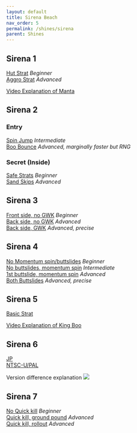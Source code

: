 ```yaml
---
layout: default
title: Sirena Beach
nav_order: 5
permalink: /shines/sirena
parent: Shines
---
```

## **Sirena 1**
[Hut Strat](https://x.com/Qbe_Root/status/1362452717462028292) *Beginner*  
[Aggro Strat](https://youtu.be/0HbAqa8hEMY) *Advanced*  

[Video Explanation of Manta](https://www.youtube.com/watch?v=ADoBd7fwkTw)

## **Sirena 2**  

### **Entry**  
[Spin Jump](https://www.youtube.com/watch?v=oMAvg-aEqSE) *Intermediate*  
[Boo Bounce](https://www.youtube.com/watch?v=LP5bk7m3Bdc) *Advanced, marginally faster but RNG*  

### **Secret (Inside)**  
[Safe Strats](https://youtu.be/r4F6jptNw-I) *Beginner*  
[Sand Skips](https://youtu.be/wnFz7_SR_wA) *Advanced*  

## **Sirena 3**
[Front side, no GWK](https://www.youtube.com/watch?v=0ZLzPKq1T3g) *Beginner*  
[Back side, no GWK](https://www.youtube.com/watch?v=blF2ZjQva2g&t=5s) *Advanced*  
[Back side, GWK](https://www.youtube.com/watch?v=U1s7iyFeDYw) *Advanced, precise*  

## **Sirena 4**
[No Momentum spin/buttslides](https://www.youtube.com/watch?v=luFsHTw66HQ&t=6s) *Beginner*  
[No buttslides, momentum spin](https://www.youtube.com/watch?v=FUOJ9T_mei0) *Intermediate*  
[1st buttslide, momentum spin](https://www.youtube.com/watch?v=mAUm7J2ETQE) *Advanced*  
[Both Buttslides](https://clips.twitch.tv/MistySuspiciousGarlicStoneLightning) *Advanced, precise*  

## **Sirena 5**
[Basic Strat](https://www.youtube.com/watch?v=5MyAV76XpjE)  

[Video Explanation of King Boo](https://www.youtube.com/watch?v=0_WZhr2ByyQ)

## **Sirena 6**
[JP](https://www.youtube.com/watch?v=XdkyUMf_27E)  
[NTSC-U/PAL](https://www.youtube.com/watch?v=zxuyh3m67Ww&t=7s)  

Version difference explanation
<img src="https://i.imgur.com/hfTbIT4.png">

## **Sirena 7**
[No Quick kill](https://www.youtube.com/watch?v=p9cibphshqo) *Beginner*  
[Quick kill, ground pound](https://www.youtube.com/watch?v=POYw2vVA-vY) *Advanced*  
[Quick kill, rollout](https://www.youtube.com/watch?v=_U38RXAaHgY) *Advanced*  
